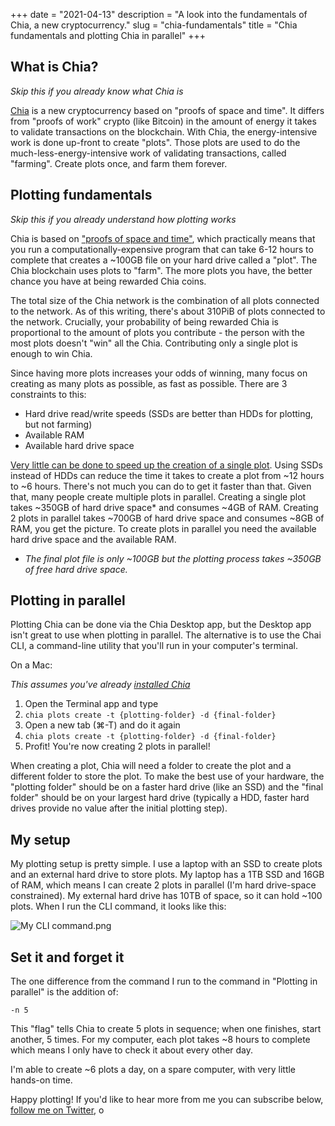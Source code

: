 +++
date = "2021-04-13"
description = "A look into the fundamentals of Chia, a new cryptocurrency."
slug = "chia-fundamentals"
title = "Chia fundamentals and plotting Chia in parallel"
+++

## What is Chia?

*Skip this if you already know what Chia is*

[Chia](https://www.chia.net/) is a new cryptocurrency based on 
"proofs of space and time". It differs from "proofs of work" 
crypto (like Bitcoin) in the amount of energy it takes to validate 
transactions on the blockchain. With Chia, the energy-intensive work 
is done up-front to create "plots". Those plots are used to do the 
much-less-energy-intensive work of validating transactions, called 
"farming". Create plots once, and farm them forever.


## Plotting fundamentals

*Skip this if you already understand how plotting works*

Chia is based on ["proofs of space and time"](https://docs.google.com/document/d/1tmRIb7lgi4QfKkNaxuKOBHRmwbVlGL4f7EsBDr_5xZE/edit#heading=h.4cnt51q9b24t), 
which practically means that you run a computationally-expensive program 
that can take 6-12 hours to complete that creates a ~100GB file on your 
hard drive called a "plot". The Chia blockchain uses plots to "farm". 
The more plots you have, the better chance you have at being rewarded Chia coins. 

The total size of the Chia network is the combination of all plots connected 
to the network. As of this writing, there's about 310PiB of plots connected 
to the network. Crucially, your probability of being rewarded Chia is 
proportional to the amount of plots you contribute - the person with the 
most plots doesn't "win" all the Chia. Contributing only a single plot is 
enough to win Chia.

Since having more plots increases your odds of winning, many focus on 
creating as many plots as possible, as fast as possible. There are 3 
constraints to this:

* Hard drive read/write speeds (SSDs are better than HDDs for plotting, but not farming)
* Available RAM
* Available hard drive space

[Very little can be done to speed up the creation of a single plot](https://www.chia.net/2021/02/22/plotting-basics.html). Using SSDs instead of HDDs can reduce the time it takes to create a plot from ~12 hours to ~6 hours. There's not much you can do to get it faster than that. Given that, many people create multiple plots in parallel. Creating a single plot takes ~350GB of hard drive space* and consumes ~4GB of RAM. Creating 2 plots in parallel takes ~700GB of hard drive space and consumes ~8GB of RAM, you get the picture. To create plots in parallel you need the available hard drive space and the available RAM.

* _The final plot file is only ~100GB but the plotting process takes ~350GB of free hard drive space._


## Plotting in parallel

Plotting Chia can be done via the Chia Desktop app, but the Desktop app isn't great to use when plotting in parallel. The alternative is to use the Chai CLI, a command-line utility that you'll run in your computer's terminal. 

On a Mac:

_This assumes you've already [installed Chia](https://www.chia.net/)_

1. Open the Terminal app and type
2. `chia plots create -t {plotting-folder} -d {final-folder}`
3. Open a new tab (⌘-T) and do it again
4. `chia plots create -t {plotting-folder} -d {final-folder}`
5. Profit! You're now creating 2 plots in parallel! 

When creating a plot, Chia will need a folder to create the plot and a 
different folder to store the plot. To make the best use of your hardware, 
the "plotting folder" should be on a faster hard drive (like an SSD) and the 
"final folder" should be on your largest hard drive (typically a HDD, faster 
hard drives provide no value after the initial plotting step).


## My setup

My plotting setup is pretty simple. I use a laptop with an SSD to create plots and 
an external hard drive to store plots. My laptop has a 1TB SSD and 16GB of RAM, 
which means I can create 2 plots in parallel (I'm hard drive-space constrained). 
My external hard drive has 10TB of space, so it can hold ~100 plots. When I run 
the CLI command, it looks like this:

<img src="https://world.hey.com/smeriwether/ebba76eb/representations/eyJfcmFpbHMiOnsibWVzc2FnZSI6IkJBaHBCT2VLTVJVPSIsImV4cCI6bnVsbCwicHVyIjoiYmxvYl9pZCJ9fQ==--6f28c9918a16ff21c298722859280b53a6f43fc0/eyJfcmFpbHMiOnsibWVzc2FnZSI6IkJBaDdDam9MWm05eWJXRjBTU0lJY0c1bkJqb0dSVlE2RkhKbGMybDZaVjkwYjE5c2FXMXBkRnNIYVFLQUIya0NBQVU2REhGMVlXeHBkSGxwU3pvTGJHOWhaR1Z5ZXdZNkNYQmhaMlV3T2cxamIyRnNaWE5qWlZRPSIsImV4cCI6bnVsbCwicHVyIjoidmFyaWF0aW9uIn19--9333ff4f088aa9239bed4b0a224e37f2c7bab42d/My%20CLI%20command.png" alt="My CLI command.png" srcset="https://world.hey.com/smeriwether/ebba76eb/representations/eyJfcmFpbHMiOnsibWVzc2FnZSI6IkJBaHBCT2VLTVJVPSIsImV4cCI6bnVsbCwicHVyIjoiYmxvYl9pZCJ9fQ==--6f28c9918a16ff21c298722859280b53a6f43fc0/eyJfcmFpbHMiOnsibWVzc2FnZSI6IkJBaDdDam9MWm05eWJXRjBTU0lJY0c1bkJqb0dSVlE2RkhKbGMybDZaVjkwYjE5c2FXMXBkRnNIYVFJQUQya0NBQW82REhGMVlXeHBkSGxwUVRvTGJHOWhaR1Z5ZXdZNkNYQmhaMlV3T2cxamIyRnNaWE5qWlZRPSIsImV4cCI6bnVsbCwicHVyIjoidmFyaWF0aW9uIn19--435325a84611f9b4e2210760d04bed2a88c1f429/My%20CLI%20command.png 2x, https://world.hey.com/smeriwether/ebba76eb/representations/eyJfcmFpbHMiOnsibWVzc2FnZSI6IkJBaHBCT2VLTVJVPSIsImV4cCI6bnVsbCwicHVyIjoiYmxvYl9pZCJ9fQ==--6f28c9918a16ff21c298722859280b53a6f43fc0/eyJfcmFpbHMiOnsibWVzc2FnZSI6IkJBaDdDam9MWm05eWJXRjBTU0lJY0c1bkJqb0dSVlE2RkhKbGMybDZaVjkwYjE5c2FXMXBkRnNIYVFLQUZta0NBQTg2REhGMVlXeHBkSGxwUERvTGJHOWhaR1Z5ZXdZNkNYQmhaMlV3T2cxamIyRnNaWE5qWlZRPSIsImV4cCI6bnVsbCwicHVyIjoidmFyaWF0aW9uIn19--c01f3983c1786fbe1f418ce337eaa6c9bbc6125e/My%20CLI%20command.png 3x" decoding="async" loading="lazy">

## Set it and forget it

The one difference from the command I run to the command in "Plotting in parallel" 
is the addition of:

```
-n 5 
```

This "flag" tells Chia to create 5 plots in sequence; when one finishes, start another, 
5 times. For my computer, each plot takes ~8 hours to complete which means I only have 
to check it about every other day. 

I'm able to create ~6 plots a day, on a spare computer, with very little hands-on time.


Happy plotting! If you'd like to hear more from me you can subscribe below, [follow me on Twitter](https://twitter.com/_smeriwether), 
o
